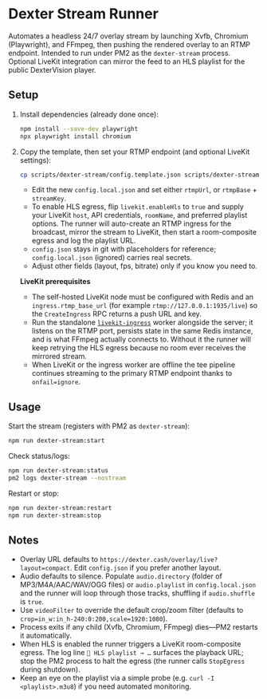 # Dexter Stream Runner

Automates a headless 24/7 overlay stream by launching Xvfb, Chromium (Playwright), and FFmpeg, then pushing the rendered overlay to an RTMP endpoint. Intended to run under PM2 as the `dexter-stream` process. Optional LiveKit integration can mirror the feed to an HLS playlist for the public DexterVision player.

## Setup

1. Install dependencies (already done once):
   ```bash
   npm install --save-dev playwright
   npx playwright install chromium
   ```

2. Copy the template, then set your RTMP endpoint (and optional LiveKit settings):
   ```bash
   cp scripts/dexter-stream/config.template.json scripts/dexter-stream/config.local.json
   ```
   - Edit the new `config.local.json` and set either `rtmpUrl`, or `rtmpBase` + `streamKey`.
   - To enable HLS egress, flip `livekit.enableHls` to `true` and supply your LiveKit `host`, API credentials, `roomName`, and preferred playlist options. The runner will auto-create an RTMP ingress for the broadcast, mirror the stream to LiveKit, then start a room-composite egress and log the playlist URL.
   - `config.json` stays in git with placeholders for reference; `config.local.json` (ignored) carries real secrets.
   - Adjust other fields (layout, fps, bitrate) only if you know you need to.

   **LiveKit prerequisites**
   - The self-hosted LiveKit node must be configured with Redis and an `ingress.rtmp_base_url` (for example `rtmp://127.0.0.1:1935/live`) so the `CreateIngress` RPC returns a push URL and key.
   - Run the standalone [`livekit-ingress`](https://github.com/livekit/ingress) worker alongside the server; it listens on the RTMP port, persists state in the same Redis instance, and is what FFmpeg actually connects to. Without it the runner will keep retrying the HLS egress because no room ever receives the mirrored stream.
   - When LiveKit or the ingress worker are offline the tee pipeline continues streaming to the primary RTMP endpoint thanks to `onfail=ignore`.

## Usage

Start the stream (registers with PM2 as `dexter-stream`):
```bash
npm run dexter-stream:start
```

Check status/logs:
```bash
npm run dexter-stream:status
pm2 logs dexter-stream --nostream
```

Restart or stop:
```bash
npm run dexter-stream:restart
npm run dexter-stream:stop
```

## Notes

- Overlay URL defaults to `https://dexter.cash/overlay/live?layout=compact`. Edit `config.json` if you prefer another layout.
- Audio defaults to silence. Populate `audio.directory` (folder of MP3/M4A/AAC/WAV/OGG files) or `audio.playlist` in `config.local.json` and the runner will loop through those tracks, shuffling if `audio.shuffle` is `true`.
- Use `videoFilter` to override the default crop/zoom filter (defaults to `crop=in_w:in_h-240:0:200,scale=1920:1080`).
- Process exits if any child (Xvfb, Chromium, FFmpeg) dies—PM2 restarts it automatically.
- When HLS is enabled the runner triggers a LiveKit room-composite egress. The log line `🎯 HLS playlist → …` surfaces the playback URL; stop the PM2 process to halt the egress (the runner calls `StopEgress` during shutdown).
- Keep an eye on the playlist via a simple probe (e.g. `curl -I <playlist>.m3u8`) if you need automated monitoring.
